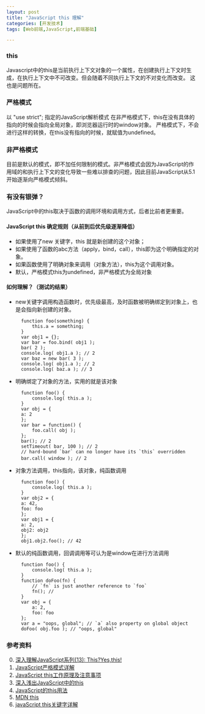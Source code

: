 ```yaml
---
layout: post
title: "JavaScript this 理解"
categories: [开发技术]
tags: [Web前端,JavaScript,前端基础]

---
```


### this
Javascript中的this是当前执行上下文对象的一个属性，在创建执行上下文时生成，在执行上下文中不可改变。但会随着不同执行上下文的不对变化而改变。 这也是问题所在。

### 严格模式
以 "use strict"; 指定的JavaScript解析模式
在非严格模式下，this在没有具体的指向的时候会指向全局对象，即浏览器运行时的window对象。
严格模式下，不会进行这样的转换，在this没有指向的时候，就赋值为undefined。

### 非严格模式
目前是默认的模式，即不加任何限制的模式。非严格模式会因为JavaScript的作用域的和执行上下文的变化导致一些难以排查的问题，因此目前JavaScript从5.1开始逐渐向严格模式倾斜。


### 有没有银弹？
JavaScript中的this取决于函数的调用环境和调用方式，后者比前者更重要。

#### JavaScript this 确定规则（从前到后优先级逐渐降低）
+ 如果使用了new 关键字，this 就是新创建的这个对象；
+ 如果使用了函数的abc方法（apply，bind，call），this即为这个明确指定的对象。
+ 如果函数使用了明确对象来调用（对象方法），this为这个调用对象。
+ 默认，严格模式this为undefined，非严格模式为全局对象

#### 如何理解？（测试的结果）

+ new关键字调用构造函数时，优先级最高，及时函数被明确绑定到对象上，也是会指向新创建的对象。

        function foo(something) {
            this.a = something;
        }
        var obj1 = {};
        var bar = foo.bind( obj1 );
        bar( 2 );
        console.log( obj1.a ); // 2
        var baz = new bar( 3 );
        console.log( obj1.a ); // 2
        console.log( baz.a ); // 3

+ 明确绑定了对象的方法，实用的就是该对象
        
        function foo() {
            console.log( this.a );
        }
        var obj = {
        a: 2
        };
        var bar = function() {
            foo.call( obj );
        };
        bar(); // 2
        setTimeout( bar, 100 ); // 2
        // hard-bound `bar` can no longer have its `this` overridden
        bar.call( window ); // 2　　
        
+ 对象方法调用，this指向，该对象，纯函数调用

        function foo() {
            console.log( this.a );
        }
        var obj2 = {
        a: 42,
        foo: foo
        };
        var obj1 = {
        a: 2,
        obj2: obj2
        };
        obj1.obj2.foo(); // 42

+ 默认的纯函数调用，回调调用等可认为是window在进行方法调用

        function foo() {
            console.log( this.a );
        }
        function doFoo(fn) {
            // `fn` is just another reference to `foo`
            fn(); //
        }
        var obj = {
            a: 2,
            foo: foo
        };
        var a = "oops, global"; // `a` also property on global object
        doFoo( obj.foo ); // "oops, global"




### 参考资料
0. [深入理解JavaScript系列(13): This?Yes,this!](http://www.cnblogs.com/TomXu/archive/2012/01/17/2310479.html)
0. [JavaScript严格模式详解](http://www.ruanyifeng.com/blog/2013/01/javascript_strict_mode.html)
1. [JavaScript this工作原理及注意事项](http://blog.jobbole.com/67347/)
2. [深入浅出JavaScript中的this](http://www.ibm.com/developerworks/cn/web/1207_wangqf_jsthis/)
3. [JavaScript的this用法](http://www.ruanyifeng.com/blog/2010/04/using_this_keyword_in_javascript.html)
4. [MDN this](https://developer.mozilla.org/en-US/docs/Web/JavaScript/Reference/Operators/this)
5. [javaScript this关键字详解](http://www.cnblogs.com/justany/archive/2012/11/01/the_keyword_this_in_javascript.html)